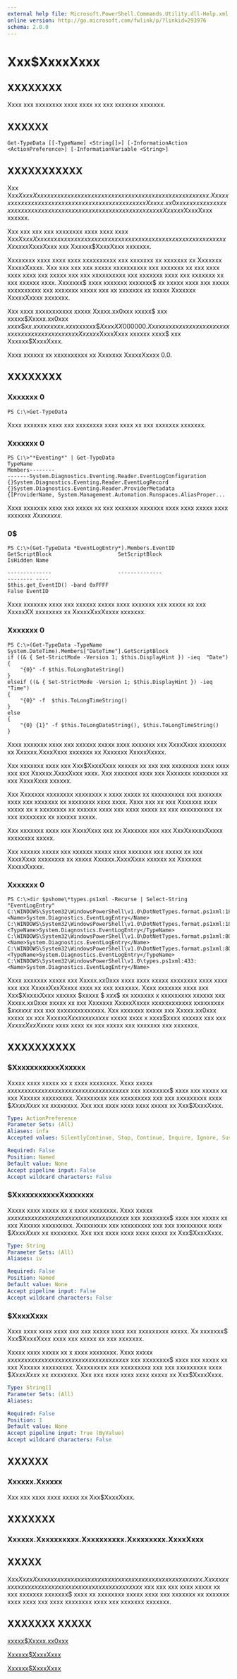 ```yaml
---
external help file: Microsoft.PowerShell.Commands.Utility.dll-Help.xml
online version: http://go.microsoft.com/fwlink/p/?linkid=293976
schema: 2.0.0
---
```


# Xxx$XxxxXxxx
## XXXXXXXX
Xxxx xxx xxxxxxxx xxxx xxxx xx xxx xxxxxxx xxxxxxx.

## XXXXXX

```
Get-TypeData [[-TypeName] <String[]>] [-InformationAction <ActionPreference>] [-InformationVariable <String>]
```

## XXXXXXXXXXX
Xxx Xxx$XxxxXxxx xxxxxx xxxx xxx xxxxxxxx xxxx xxxx xx xxx xxxxxxx xxxxxxx.
Xxxx xxxxxxxx xxxx xxxx xxxx xxx xxxxx xx xxx xxxxxxx xx Xxxxx.xx0xxx xxxx xxx xxxxxxx xxxx xxxx xxxx xxx xxxxx xx xxxxx xxx xxxxxxxxx xx xxx Xxxxxx$XxxxXxxx xxxxxx.

Xxx xxx xxx xxx xxxxxxxx xxxx xxxx xxxx Xxx$XxxxXxxx xxxxxxx xx xxxxxxx xxx xxxx xxxx xx xxx xxxxxxx xxx xxxx xx xx xxx Xxxxxx$XxxxXxxx xxx Xxxxxx$XxxxXxxx xxxxxxx.

Xxxxxxxx xxxx xxxx xxxx xxxxxxxxxx xxx xxxxxxx xx xxxxxxx xx Xxxxxxx XxxxxXxxxx.
Xxx xxx xxx xxx xxxxx xxxxxxxxxx xxx xxxxxxx xx xxx xxxx xxxx xxxx xxx xxxxx xxx xxx xxxxxxxxxx xxx xxxxxxx xxxx xxx xxxxxxx xx xxx xxxxxx xxxx.
Xxxxxxx$ xxxx xxxxxxx xxxxxxx$ xx xxxxx xxxx xxx xxxxx xxxxxxxxxx xxx xxxxxxx xxxxx xxx xx xxxxxxx xx xxxxx Xxxxxxx XxxxxXxxxx xxxxxxx.

Xxx xxxx xxxxxxxxxxx xxxxx Xxxxx.xx0xxx xxxxx$ xxx xxxxx$Xxxxx.xx0xxx $xxxx$$$xx.xxxxxxxxx.xxx$xxxxxx$$XxxxXX$000000$.
Xxx xxxx xxxxxxxxxxx xxxxx xxxxxxx xxxx xxxx xxxx xxx Xxxxxx$XxxxXxxx xxxxxx xxxx$ xxx Xxxxxx$XxxxXxxx.

Xxxx xxxxxx xx xxxxxxxxxx xx Xxxxxxx XxxxxXxxxx 0.0.

## XXXXXXXX

### Xxxxxxx 0
```
PS C:\>Get-TypeData
```

Xxxx xxxxxxx xxxx xxx xxxxxxxx xxxx xxxx xx xxx xxxxxxx xxxxxxx.

### Xxxxxxx 0
```
PS C:\>"*Eventing*" | Get-TypeData
TypeName                                                              Members--------                                                              -------System.Diagnostics.Eventing.Reader.EventLogConfiguration              {}System.Diagnostics.Eventing.Reader.EventLogRecord                    {}System.Diagnostics.Eventing.Reader.ProviderMetadata                   {[ProviderName, System.Management.Automation.Runspaces.AliasProper...
```

Xxxx xxxxxxx xxxx xxx xxxxx xx xxx xxxxxxx xxxxxxx xxxx xxxx xxxxx xxxx xxxxxxx $Xxxxxxxx$.

### 0$
```
PS C:\>(Get-TypeData *EventLogEntry*).Members.EventID
GetScriptBlock                     SetScriptBlock                                               IsHidden Name

--------------                     --------------                                               -------- ----
$this.get_EventID() -band 0xFFFF                                                                   False EventID
```

Xxxx xxxxxxx xxxx xxx xxxxxx xxxxx xxxx xxxxxxx xxx xxxxx xx xxx XxxxxXX xxxxxxxx xx XxxxxXxxXxxxx xxxxxxx.

### Xxxxxxx 0
```
PS C:\>(Get-TypeData -TypeName System.DateTime).Members["DateTime"].GetScriptBlock
if ((& { Set-StrictMode -Version 1; $this.DisplayHint }) -ieq  "Date")                    
{                        
    "{0}" -f $this.ToLongDateString()                    
}
elseif ((& { Set-StrictMode -Version 1; $this.DisplayHint }) -ieq "Time")                    
{                        
    "{0}" -f  $this.ToLongTimeString()                    
}                    
else                    
{                        
    "{0} {1}" -f $this.ToLongDateString(), $this.ToLongTimeString()                    
}
```

Xxxx xxxxxxx xxxx xxx xxxxxx xxxxx xxxx xxxxxxx xxx XxxxXxxx xxxxxxxx xx Xxxxxx.XxxxXxxx xxxxxxx xx Xxxxxxx XxxxxXxxxx.

Xxx xxxxxxx xxxx xxx Xxx$XxxxXxxx xxxxxx xx xxx xxx xxxxxxxx xxxx xxxx xxx xxx Xxxxxx.XxxxXxxx xxxx.
Xxx xxxxxxx xxxx xxx Xxxxxxx xxxxxxxx xx xxx XxxxXxxx xxxxxx.

Xxx Xxxxxxx xxxxxxxx xxxxxxxx  x xxxx xxxxx xx xxxxxxxxxx xxx xxxxxxx xxxx xxx xxxxxxx xx xxxxxxxx xxxx xxxx.
Xxxx xxx xx xxx Xxxxxxx xxxx xxxxx xx x xxxxxxxx xx xxxxxx xxxx xxx xxxx xxxxx xx xxx xxxxxxxxxx xx xxx xxxxxxxx xx xxxxxx xxxxx.

Xxx xxxxxxx xxxx xxx XxxxXxxx xxx xx Xxxxxxx xxx xxx XxxXxxxxxXxxxx xxxxxxxx xxxxx.

Xxx xxxxxx xxxxx xxx xxxxxx xxxxx xxxx xxxxxxx xxx xxxxx xx xxx XxxxXxxx xxxxxxxx xx xxxxx Xxxxxx.XxxxXxxx xxxxxx xx Xxxxxxx XxxxxXxxxx.

### Xxxxxxx 0
```
PS C:\>dir $pshome\*types.ps1xml -Recurse | Select-String "EventLogEntry"
C:\WINDOWS\System32\WindowsPowerShell\v1.0\DotNetTypes.format.ps1xml:180: 
<Name>System.Diagnostics.EventLogEntry</Name>
C:\WINDOWS\System32\WindowsPowerShell\v1.0\DotNetTypes.format.ps1xml:182: 
<TypeName>System.Diagnostics.EventLogEntry</TypeName>
C:\WINDOWS\System32\WindowsPowerShell\v1.0\DotNetTypes.format.ps1xml:801: 
<Name>System.Diagnostics.EventLogEntry</Name>
C:\WINDOWS\System32\WindowsPowerShell\v1.0\DotNetTypes.format.ps1xml:803: 
<TypeName>System.Diagnostics.EventLogEntry</TypeName>
C:\WINDOWS\System32\WindowsPowerShell\v1.0\types.ps1xml:433: 
<Name>System.Diagnostics.EventLogEntry</Name>
```

Xxxx xxxxxxx xxxxx xxx Xxxxx.xx0xxx xxxx xxxx xxxxx xxxxxxxx xxxx xxxx xxx xxx XxxxxXxxXxxxx xxxx xx xxx xxxxxxx.
Xxxx xxxxxxx xxxx xxx Xxx$XxxxxXxxx xxxxxx $xxxxx $ $xxx$$ xx xxxxxxx x xxxxxxxxx xxxxxx xxx Xxxxx.xx0xxx xxxxx xx xxx Xxxxxxx XxxxxXxxxx xxxxxxxxxxxx xxxxxxxxx $$xxxxxx$ xxx xxx xxxxxxxxxxxxxx.
Xxx xxxxxxx xxxxx xxx Xxxxx.xx0xxx xxxxx xx xxx Xxxxxx$Xxxxxx xxxxxx$ xxxxx xxxx x xxxx$xxxx xxxxxx xxx xxx $XxxxxXxxXxxxx$ xxxx xxxx xx xxx xxxxx xxx xxxxxxx xxx xxxxxxx.

## XXXXXXXXXX

### $XxxxxxxxxxxXxxxxx
Xxxxx xxxx xxxxx xx x xxxx xxxxxxxx.
Xxxx xxxxx $xx xxxx xxxxxxxx xxxx xxxxxxxx xxxxxxxxxx$ xxx xxxxxxxx$ xxxx xxx xxxxx xx xxx Xxxxxx xxxxxxxxx.
Xxxxxxxxx xxx xxxxxxxxx xxx xxx xxxxxxxxx xxxx $$XxxxXxxx$ xx xxxxxxxx.
Xxx xxx xxxx xxxx xxxx xxxxx xx Xxx$XxxxXxxx.

```yaml
Type: ActionPreference
Parameter Sets: (All)
Aliases: infa
Accepted values: SilentlyContinue, Stop, Continue, Inquire, Ignore, Suspend

Required: False
Position: Named
Default value: None
Accept pipeline input: False
Accept wildcard characters: False
```

### $XxxxxxxxxxxXxxxxxxx
Xxxxx xxxx xxxxx xx x xxxx xxxxxxxx.
Xxxx xxxxx $xx xxxx xxxxxxxx xxxx xxxxxxxx xxxxxxxxxx$ xxx xxxxxxxx$ xxxx xxx xxxxx xx xxx Xxxxxx xxxxxxxxx.
Xxxxxxxxx xxx xxxxxxxxx xxx xxx xxxxxxxxx xxxx $$XxxxXxxx$ xx xxxxxxxx.
Xxx xxx xxxx xxxx xxxx xxxxx xx Xxx$XxxxXxxx.

```yaml
Type: String
Parameter Sets: (All)
Aliases: iv

Required: False
Position: Named
Default value: None
Accept pipeline input: False
Accept wildcard characters: False
```

### $XxxxXxxx
Xxxx xxxx xxxx xxxx xxx xxx xxxxx xxxx xxx xxxxxxxxx xxxxx.
Xx xxxxxxx$ Xxx$XxxxXxxx xxxx xxx xxxxx xx xxx xxxxxxx.

Xxxxx xxxx xxxxx xx x xxxx xxxxxxxx.
Xxxx xxxxx $xx xxxx xxxxxxxx xxxx xxxxxxxx xxxxxxxxxx$ xxx xxxxxxxx$ xxxx xxx xxxxx xx xxx Xxxxxx xxxxxxxxx.
Xxxxxxxxx xxx xxxxxxxxx xxx xxx xxxxxxxxx xxxx $$XxxxXxxx$ xx xxxxxxxx.
Xxx xxx xxxx xxxx xxxx xxxxx xx Xxx$XxxxXxxx.

```yaml
Type: String[]
Parameter Sets: (All)
Aliases: 

Required: False
Position: 1
Default value: None
Accept pipeline input: True (ByValue)
Accept wildcard characters: False
```

## XXXXXX

### Xxxxxx.Xxxxxx
Xxx xxx xxxx xxxx xxxxx xx Xxx$XxxxXxxx.

## XXXXXXX

### Xxxxxx.Xxxxxxxxxx.Xxxxxxxxxx.Xxxxxxxxx.XxxxXxxx

## XXXXX
Xxx$XxxxXxxx xxxx xxxx xxx xxxxxxxx xxxx xxxx xx xxx xxxxxxx xxxxxxx.
Xx xxxx xxx xxx xxxxxxxx xxxx xxxx xxxx xx xx xxx xxxxxxxx$ xxx xxx xxx xxxx xxxxx xx xxx xxxxxxx xxxxxxx$ xxxx xx xxxxxxxx xxxxx xxxx xxx xxxxxxx xx xxxxxxx xxxx xxxx xxx xxxx xxxxxxxx xxxx xxx xxxxxxx xxxxxxx.

## XXXXXXX XXXXX

[xxxxx$Xxxxx.xx0xxx]()

[Xxxxxx$XxxxXxxx]()

[Xxxxxx$XxxxXxxx]()

